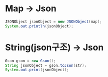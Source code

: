# Map -> Json
```java
JSONObject jsonObject = new JSONObject(map);
System.out.println(jsonObject);
```

# String(json구조) -> Json
```java
Gson gson = new Gson();
String jsonObject = gson.toJson(str);
System.out.print(jsonObject);
```
